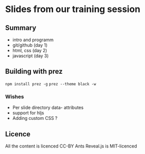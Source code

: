 # Slides from our training session

## Summary

- intro and programm
- git/github (day 1)
- html, css (day 2)
- javascript (day 3)


## Building with prez

`npm install prez -g`
`prez --theme black -w`

### Wishes

* Per slide directory data- attributes
* support for hljs
* Adding custom CSS ?



## Licence

All the content is licenced CC-BY Ants
Reveal.js is MIT-licenced
